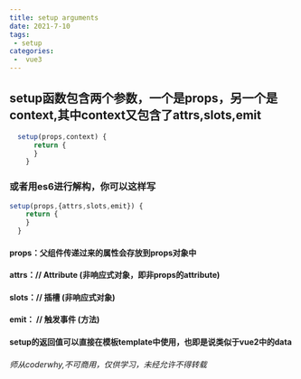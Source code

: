 ```yaml
---
title: setup arguments
date: 2021-7-10
tags:
 - setup
categories:
 -  vue3
---
```

<!-- more -->
## setup函数包含两个参数，一个是props，另一个是context,其中context又包含了attrs,slots,emit
```js
  setup(props,context) { 
      return {
      }
    }
```
### 或者用es6进行解构，你可以这样写
```js
setup(props,{attrs,slots,emit}) { 
    return {
    }
  }
```
#### props：父组件传递过来的属性会存放到props对象中
#### attrs：// Attribute (非响应式对象，即非props的attribute)
#### slots：// 插槽 (非响应式对象)
#### emit： // 触发事件 (方法)
#### setup的返回值可以直接在模板template中使用，也即是说类似于vue2中的data
###### 师从coderwhy,不可商用，仅供学习，未经允许不得转载

